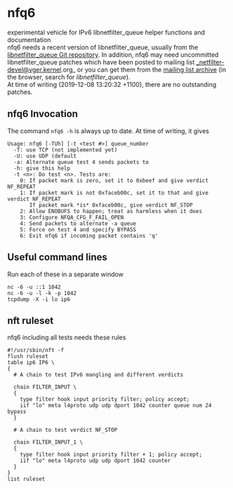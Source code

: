 # nfq6
experimental vehicle for IPv6 libnetfilter\_queue helper functions and
documentation
<br />
nfq6 needs a recent version of libnetfilter\_queue, usually from the
[libnetfilter\_queue Git repository](https://git.netfilter.org/libnetfilter\_queue).
In addition, nfq6 may need uncommitted libnetfilter\_queue patches which have
been posted to mailing list _netfilter-devel@vger.kernel.org_ or you can get
them from the
[mailing list archive](http://www.spinics.net/lists/netfilter-devel/)
(in the browser, search for _libnetfilter\_queue_).
<br />
At time of writing (2019-12-08 13:20:32 +1100), there are no outstanding
patches.

## nfq6 Invocation
The command `nfq6 -h` is always up to date. At time of writing, it gives

    Usage: nfq6 [-TUh] [-t <test #>] queue_number
      -T: use TCP (not implemented yet)
      -U: use UDP (default
      -a: Alternate queue test 4 sends packets to
      -h: give this help
      -t <n>: Do test <n>. Tests are:
        0: If packet mark is zero, set it to 0xbeef and give verdict NF_REPEAT
        1: If packet mark is not 0xfaceb00c, set it to that and give verdict NF_REPEAT
           If packet mark *is* 0xfaceb00c, give verdict NF_STOP
        2: Allow ENOBUFS to happen; treat as harmless when it does
        3: Configure NFQA_CFG_F_FAIL_OPEN
        4: Send packets to alternate -a queue
        5: Force on test 4 and specify BYPASS
        6: Exit nfq6 if incoming packet contains 'q'

## Useful command lines
Run each of these in a separate window

`nc -6 -u ::1 1042`
<br />
`nc -6 -u -l -k -p 1042`
<br />
`tcpdump -X -i lo ip6`

## nft ruleset
nfq6 including all tests needs these rules

    #!/usr/sbin/nft -f
    flush ruleset
    table ip6 IP6 \
    {
      # A chain to test IPv6 mangling and different verdicts

      chain FILTER_INPUT \
      {
        type filter hook input priority filter; policy accept;
        iif "lo" meta l4proto udp udp dport 1042 counter queue num 24 bypass
      }

      # A chain to test verdict NF_STOP

      chain FILTER_INPUT_1 \
      {
        type filter hook input priority filter + 1; policy accept;
        iif "lo" meta l4proto udp udp dport 1042 counter
      }
    }
    list ruleset
